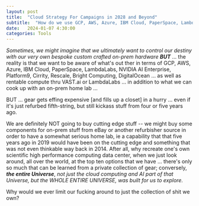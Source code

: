 ```yaml
---
layout: post
title:  "Cloud Strategy For Campaigns in 2028 and Beyond"
subtitle:  "How do we use GCP, AWS, Azure, IBM Cloud, PaperSpace, LambdaLabs, NVIDIA AI Enterprise, Platform9, Cirrity, Rescale, Bright Computing ... as well as rentable compute thru VAST.ai or LambdaLabs in addition to on on-prem home lab"
date:   2024-01-07 4:30:00
categories: Tools
---
```


*Sometimes, we might imagine that we ultimately want to control our destiny with our very own bespoke custom crafted on-prem hardware* ***BUT*** ... the reality is that we want to be aware of what's out ther in terms of GCP, AWS, Azure, IBM Cloud, PaperSpace, LambdaLabs, NVIDIA AI Enterprise, Platform9, Cirrity, Rescale, Bright Computing, DigitalOcean ... as well as rentable compute thru VAST.ai or LambdaLabs ... in addition to what we can cook up with an on-prem home lab ...

BUT ... gear gets effing expensive [and fills up a closet] in a hurry ... even if it's just refurbed fifth-string, but still kickass stuff from four or five years ago.

We are definitely NOT going to buy cutting edge stuff -- we might buy some components for on-prem stuff from eBay or another refurbisher source in order to have a somewhat serious home lab, ie a capability that that five years ago in 2019 would have been on the cutting edge and something that was not even thinkable way back in 2014. After all, why recreate one's own scientific high performance computing data center, when we just look around, all over the world, at the top ten options that we have ... there's only so much that can be learned from a private collection of gear; conversely, ***the entire Universe***, *not just the cloud computing and AI part of that Universe, but the WHOLE ENTIRE UNIVERSE, was built for us to explore.* 

Why would we ever limit our fucking around to just the collection of shit we own?